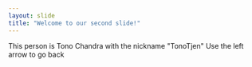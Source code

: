 ```yaml
---
layout: slide
title: "Welcome to our second slide!"
---
```

This person is Tono Chandra with the nickname "TonoTjen"
Use the left arrow to go back
